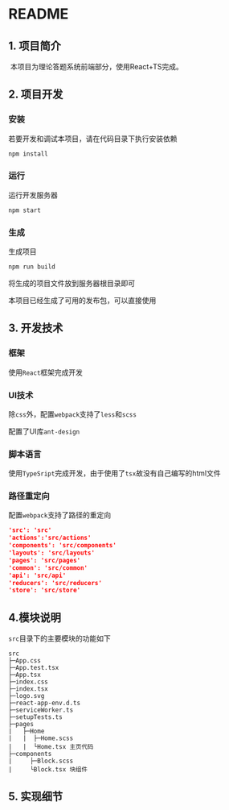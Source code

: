 # README

## 1. 项目简介

​		本项目为理论答题系统前端部分，使用React+TS完成。

## 2. 项目开发

### 安装

若要开发和调试本项目，请在代码目录下执行安装依赖

```bash
npm install
```

### 运行

运行开发服务器

```bash
npm start
```

### 生成

生成项目

```bash
npm run build
```

将生成的项目文件放到服务器根目录即可

本项目已经生成了可用的发布包，可以直接使用

## 3. 开发技术

### 框架

使用`React`框架完成开发

### UI技术

除`css`外，配置`webpack`支持了`less`和`scss`

配置了UI库`ant-design`

### 脚本语言

使用`TypeSript`完成开发，由于使用了`tsx`故没有自己编写的html文件

### 路径重定向

配置`webpack`支持了路径的重定向

```json
'src': 'src'
'actions':'src/actions'
'components': 'src/components'
'layouts': 'src/layouts'
'pages': 'src/pages'
'common': 'src/common'
'api': 'src/api'
'reducers': 'src/reducers'
'store': 'src/store'
```

## 4.模块说明

`src`目录下的主要模块的功能如下

```
src
├─App.css
├─App.test.tsx
├─App.tsx
├─index.css
├─index.tsx
├─logo.svg
├─react-app-env.d.ts
├─serviceWorker.ts
├─setupTests.ts
├─pages
|   ├─Home
|   |  ├─Home.scss
|   |  └Home.tsx 主页代码
├─components
|     ├─Block.scss
|     └Block.tsx 块组件
```

## 5. 实现细节